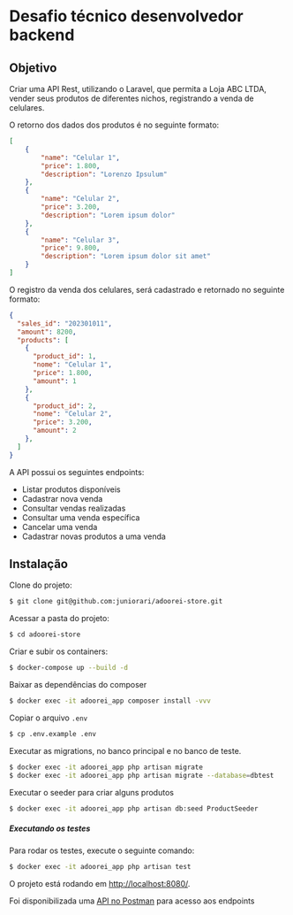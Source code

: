 # Desafio técnico desenvolvedor backend

## Objetivo

Criar uma API Rest, utilizando o Laravel, que permita a Loja ABC LTDA, vender seus produtos 
de diferentes nichos, registrando a venda de celulares.

O retorno dos dados dos produtos é no seguinte formato:

```json
[
    {
        "name": "Celular 1",
        "price": 1.800,
        "description": "Lorenzo Ipsulum"
    },
    {
        "name": "Celular 2",
        "price": 3.200,
        "description": "Lorem ipsum dolor"
    },
    {
        "name": "Celular 3",
        "price": 9.800,
        "description": "Lorem ipsum dolor sit amet"
    }
]
```

O registro da venda dos celulares, será cadastrado e retornado no seguinte formato:

```json
{
  "sales_id": "202301011",
  "amount": 8200,
  "products": [
    {
      "product_id": 1,
      "nome": "Celular 1",
      "price": 1.800,
      "amount": 1
    },
    {
      "product_id": 2,
      "nome": "Celular 2",
      "price": 3.200,
      "amount": 2
    },
  ]
}
```

A API possui os seguintes endpoints:

- Listar produtos disponíveis
- Cadastrar nova venda
- Consultar vendas realizadas
- Consultar uma venda específica
- Cancelar uma venda
- Cadastrar novas produtos a uma venda


## Instalação

Clone do projeto:

```sh
$ git clone git@github.com:juniorari/adoorei-store.git
```

Acessar a pasta do projeto:

```sh
$ cd adoorei-store
```

Criar e subir os containers:

```sh
$ docker-compose up --build -d
```

Baixar as dependências do composer
```sh
$ docker exec -it adoorei_app composer install -vvv
```

Copiar o arquivo `.env`

```sh
$ cp .env.example .env
```

Executar as migrations, no banco principal e no banco de teste.

```sh
$ docker exec -it adoorei_app php artisan migrate
$ docker exec -it adoorei_app php artisan migrate --database=dbtest
```

Executar o seeder para criar alguns produtos

```sh
$ docker exec -it adoorei_app php artisan db:seed ProductSeeder
```

##### Executando os testes

Para rodar os testes, execute o seguinte comando:

```sh
$ docker exec -it adoorei_app php artisan test
```
O projeto está rodando em [http://localhost:8080/](http://localhost:8080/).

Foi disponibilizada uma [API no Postman](https://elements.getpostman.com/redirect?entityId=2889430-b1b9e3b4-138f-4df8-8ea1-a0dc3cac2bc5&entityType=collection) para acesso aos endpoints

 

